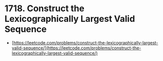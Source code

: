 # 1718. Construct the Lexicographically Largest Valid Sequence

- [https://leetcode.com/problems/construct-the-lexicographically-largest-valid-sequence/](https://leetcode.com/problems/construct-the-lexicographically-largest-valid-sequence/)
